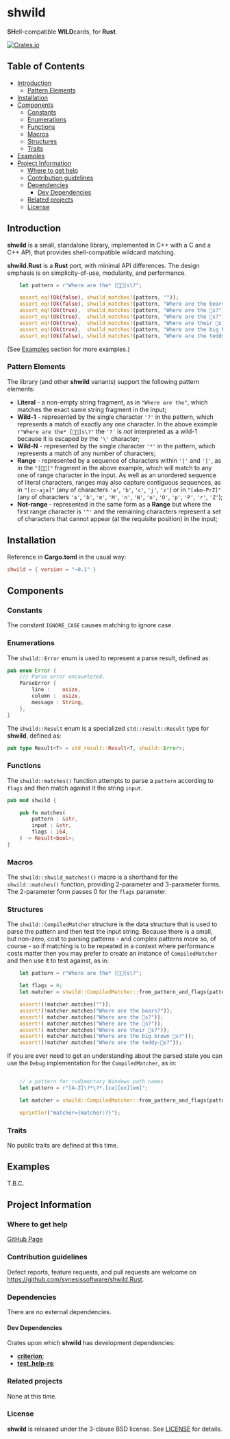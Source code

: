 # shwild <!-- omit in toc -->

**SH**ell-compatible **WILD**cards, for **Rust**.

[![Crates.io](https://img.shields.io/crates/v/shwild.svg)](https://crates.io/crates/shwild)


## Table of Contents <!-- omit in toc -->

- [Introduction](#introduction)
	- [Pattern Elements](#pattern-elements)
- [Installation](#installation)
- [Components](#components)
	- [Constants](#constants)
	- [Enumerations](#enumerations)
	- [Functions](#functions)
	- [Macros](#macros)
	- [Structures](#structures)
	- [Traits](#traits)
- [Examples](#examples)
- [Project Information](#project-information)
	- [Where to get help](#where-to-get-help)
	- [Contribution guidelines](#contribution-guidelines)
	- [Dependencies](#dependencies)
		- [Dev Dependencies](#dev-dependencies)
	- [Related projects](#related-projects)
	- [License](#license)


## Introduction

**shwild** is a small, standalone library, implemented in C++ with a C and a C++ API, that provides shell-compatible wildcard matching.

**shwild.Rust** is a **Rust** port, with minimal API differences. The design emphasis is on simplicity-of-use, modularity, and performance.

```Rust
	let pattern = r"Where are the* [🐼🐻]s\?";

	assert_eq!(Ok(false), shwild_matches!(pattern, ""));
	assert_eq!(Ok(false), shwild_matches!(pattern, "Where are the bears?"));
	assert_eq!(Ok(true),  shwild_matches!(pattern, "Where are the 🐻s?"));
	assert_eq!(Ok(true),  shwild_matches!(pattern, "Where are the 🐼s?"));
	assert_eq!(Ok(true),  shwild_matches!(pattern, "Where are their 🐻s?"));
	assert_eq!(Ok(true),  shwild_matches!(pattern, "Where are the big brown 🐻s?"));
	assert_eq!(Ok(false), shwild_matches!(pattern, "Where are the teddy-🐻s?"));
```

(See [Examples](#examples) section for more examples.)

### Pattern Elements

The library (and other **shwild** variants) support the following pattern elements:

* **Literal** - a non-empty string fragment, as in `"Where are the"`, which matches the exact same string fragment in the input;
* **Wild-1** - represented by the single character `'?'` in the pattern, which represents a match of exactly any one character. In the above example `r"Where are the* [🐼🐻]s\?"` the `'?'` is _not_ interpreted as a wild-1 because it is escaped by the `'\'` character;
* **Wild-N** - represented by the single character `'*'` in the pattern, which represents a match of any number of characters;
* **Range** - represented by a sequence of characters within `'['` and `']'`, as in the `"[🐼🐻]"` fragment in the above example, which will match to any one of range character in the input. As well as an unordered sequence of literal characters, ranges may also capture contiguous sequences, as in `"[zc-aja]"` (any of characters `'a'`, `'b'`, `'c'`, `'j'`, `'z'`) or in `"[abm-PrZ]"` (any of characters `'a'`, `'b'`, `'m'`, `'M'`, `'n'`, `'N'`, `'o'`, `'O'`, `'p'`, `'P'`, `'r'`, `'Z'`);
* **Not-range** - represented in the same form as a **Range** but where the first range character is `'^'` and the remaining characters represent a set of characters that cannot appear (at the requisite position) in the input;


## Installation

Reference in **Cargo.toml** in the usual way:

```toml
shwild = { version = "~0.1" }
```


## Components

### Constants

The constant `IGNORE_CASE` causes matching to ignore case.


### Enumerations

The `shwild::Error` enum is used to represent a parse result, defined as:

```Rust
pub enum Error {
    /// Parse error encountered.
    ParseError {
        line :    usize,
        column :  usize,
        message : String,
    },
}
```

The `shwild::Result` enum is a specialized `std::result::Result` type for **shwild**, defined as:

```Rust
pub type Result<T> = std_result::Result<T, shwild::Error>;
```


### Functions

The `shwild::matches()` function attempts to parse a `pattern` according to `flags` and then match against it the string `input`.

```Rust
pub mod shwild {

	pub fn matches(
		pattern : &str,
		input : &str,
		flags : i64,
	) -> Result<bool>;
}
```


### Macros

The `shwild::shwild_matches!()` macro is a shorthand for the `shwild::matches()` function, providing 2-parameter and 3-parameter forms. The 2-parameter form passes 0 for the `flags` parameter.


### Structures

The `shwild::CompiledMatcher` structure is the data structure that is used to parse the pattern and then test the input string. Because there is a small, but non-zero, cost to parsing patterns - and complex patterns more so, of course - so if matching is to be repeated in a context where performance costs matter then you may prefer to create an instance of `CompiledMatcher` and then use it to test against, as in:

```Rust
	let pattern = r"Where are the* [🐼🐻]s\?";

	let flags = 0;
	let matcher = shwild::CompiledMatcher::from_pattern_and_flags(pattern, flags).unwrap();

	assert!(!matcher.matches(""));
	assert!(!matcher.matches("Where are the bears?"));
	assert!( matcher.matches("Where are the 🐻s?"));
	assert!( matcher.matches("Where are the 🐼s?"));
	assert!( matcher.matches("Where are their 🐻s?"));
	assert!( matcher.matches("Where are the big brown 🐻s?"));
	assert!(!matcher.matches("Where are the teddy-🐻s?"));
```

If you are ever need to get an understanding about the parsed state you can use the `Debug` implementation for the `CompiledMatcher`, as in:

```Rust

	// a pattern for rudimentary Windows path names
	let pattern = r"[A-Z]\?*\?*.[ce][ox][em]";

	let matcher = shwild::CompiledMatcher::from_pattern_and_flags(pattern, flags).unwrap();

	eprintln!("matcher={matcher:?}");
```


### Traits

No public traits are defined at this time.


## Examples

T.B.C.


## Project Information

### Where to get help

[GitHub Page](https://github.com/synesissoftware/shwild.Rust "GitHub Page")


### Contribution guidelines

Defect reports, feature requests, and pull requests are welcome on https://github.com/synesissoftware/shwild.Rust.


### Dependencies

There are no external dependencies.


#### Dev Dependencies

Crates upon which **shwild** has development dependencies:

* [**criterion**](https://github.com/bheisler/criterion.rs);
* [**test_help-rs**](https://github.com/synesissoftware/test_help-rs);


### Related projects

None at this time.


### License

**shwild** is released under the 3-clause BSD license. See [LICENSE](./LICENSE) for details.


<!-- ########################### end of file ########################### -->

